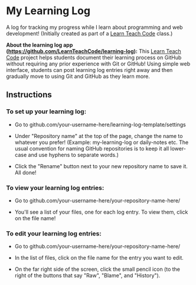 # My Learning Log

A log for tracking my progress while I learn about programming and web development! (Initially created as part of a [Learn Teach Code](https://github.com/LearnTeachCode) class.)

**About the learning log app (https://github.com/LearnTeachCode/learning-log):** This [Learn Teach Code](https://github.com/LearnTeachCode) project helps students document their learning process on GitHub without requiring any prior experience with Git or GitHub! Using simple web interface, students can post learning log entries right away and then gradually move to using Git and GitHub as they learn more.

## Instructions

### To set up your learning log:

  - Go to github.com/your-username-here/learning-log-template/settings

  - Under "Repository name" at the top of the page, change the name to whatever you prefer! (Example: my-learning-log or daily-notes etc. The usual convention for naming GitHub repositories is to keep it all lower-case and use hyphens to separate words.)

  - Click the "Rename" button next to your new repository name to save it. All done!

### To view your learning log entries:

  - Go to github.com/your-username-here/your-repository-name-here/

  - You'll see a list of your files, one for each log entry. To view them, click on the file name!

### To edit your learning log entries:

  - Go to github.com/your-username-here/your-repository-name-here/

  - In the list of files, click on the file name for the entry you want to edit.

  - On the far right side of the screen, click the small pencil icon (to the right of the buttons that say "Raw", "Blame", and "History").
